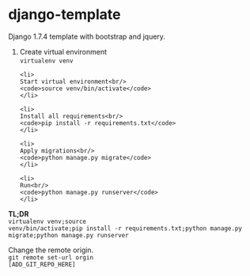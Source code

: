 # django-template
<p>Django 1.7.4 template with bootstrap and jquery.</p>

<ol>
    <li>
    Create virtual environment<br/>
    <code>virtualenv venv</code>
    </li>

    <li>
    Start virtual environment<br/>
    <code>source venv/bin/activate</code>
    </li>

    <li>
    Install all requirements<br/>
    <code>pip install -r requirements.txt</code>
    </li>
    
    <li>
    Apply migrations<br/>
    <code>python manage.py migrate</code>
    </li>

    <li>
    Run<br/>
    <code>python manage.py runserver</code>
    </li>
</ol>

<strong>TL;DR</strong><br/>
<code>virtualenv venv;source venv/bin/activate;pip install -r requirements.txt;python manage.py migrate;python manage.py runserver</code>

Change the remote origin.<br/>
<code>git remote set-url orgin [ADD_GIT_REPO_HERE]</code>
